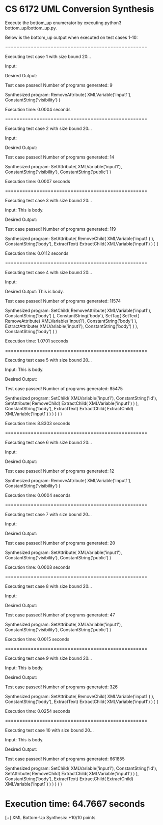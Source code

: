 # CS 6172 UML Conversion Synthesis

Execute the bottom_up enumerator by executing python3 bottom_up/bottom_up.py.

Below is the bottom_up output when executed on test cases 1-10:

==================================================

Executing test case 1 with size bound 20...

Input:
<packagedElement visibility="public"/>

Desired Output:
<packagedElement/>

Test case passed!
Number of programs generated: 9

Synthesized program:
RemoveAttribute(
    XMLVariable('input1'),
    ConstantString('visibility')
)

Execution time: 0.0004 seconds

==================================================

Executing test case 2 with size bound 20...

Input:
<packagedElement/>

Desired Output:
<packagedElement visibility="public"/>

Test case passed!
Number of programs generated: 14

Synthesized program:
SetAttribute(
    XMLVariable('input1'),
    ConstantString('visibility'),
    ConstantString('public')
)

Execution time: 0.0007 seconds

==================================================

Executing test case 3 with size bound 20...

Input:
<ownedComment>
    <body>This is body.</body>
</ownedComment>

Desired Output:
<ownedComment body="This is body."/>

Test case passed!
Number of programs generated: 119

Synthesized program:
SetAttribute(
    RemoveChild(
        XMLVariable('input1')
    ),
    ConstantString('body'),
    ExtractText(
        ExtractChild(
            XMLVariable('input1')
        )
    )
)

Execution time: 0.0112 seconds

==================================================

Executing test case 4 with size bound 20...

Input:
<ownedComment body="This is body."/>

Desired Output:
<ownedComment>
    <body>This is body.</body>
</ownedComment>

Test case passed!
Number of programs generated: 11574

Synthesized program:
SetChild(
    RemoveAttribute(
        XMLVariable('input1'),
        ConstantString('body')
    ),
    ConstantString('body'),
    SetTag(
        SetText(
            RemoveAttribute(
                XMLVariable('input1'),
                ConstantString('body')
            ),
            ExtractAttribute(
                XMLVariable('input1'),
                ConstantString('body')
            )
        ),
        ConstantString('body')
    )
)

Execution time: 1.0701 seconds

==================================================

Executing test case 5 with size bound 20...

Input:
<packagedElement id="_YuRb">
    <ownedComment>
        <body>This is body.</body>
    </ownedComment>
</packagedElement>

Desired Output:
<packagedElement id="_YuRb">
    <ownedComment body="This is body."/>
</packagedElement>

Test case passed!
Number of programs generated: 85475

Synthesized program:
SetChild(
    XMLVariable('input1'),
    ConstantString('id'),
    SetAttribute(
        RemoveChild(
            ExtractChild(
                XMLVariable('input1')
            )
        ),
        ConstantString('body'),
        ExtractText(
            ExtractChild(
                ExtractChild(
                    XMLVariable('input1')
                )
            )
        )
    )
)

Execution time: 8.8303 seconds

==================================================

Executing test case 6 with size bound 20...

Input:
<packagedElement name="TempClass1" visibility="public"/>

Desired Output:
<packagedElement name="TempClass1"/>

Test case passed!
Number of programs generated: 12

Synthesized program:
RemoveAttribute(
    XMLVariable('input1'),
    ConstantString('visibility')
)

Execution time: 0.0004 seconds

==================================================

Executing test case 7 with size bound 20...

Input:
<packagedElement name="TempClass1"/>

Desired Output:
<packagedElement name="TempClass1" visibility="public"/>

Test case passed!
Number of programs generated: 20

Synthesized program:
SetAttribute(
    XMLVariable('input1'),
    ConstantString('visibility'),
    ConstantString('public')
)

Execution time: 0.0008 seconds

==================================================

Executing test case 8 with size bound 20...

Input:
<packagedElement type="uml:Class" id="_383A" name="TempClass1"/>

Desired Output:
<packagedElement type="uml:Class" id="_383A" name="TempClass1" visibility="public"/>

Test case passed!
Number of programs generated: 47

Synthesized program:
SetAttribute(
    XMLVariable('input1'),
    ConstantString('visibility'),
    ConstantString('public')
)

Execution time: 0.0015 seconds

==================================================

Executing test case 9 with size bound 20...

Input:
<ownedComment annotatedElement="_383A">
    <body>This is body.</body>
</ownedComment>

Desired Output:
<ownedComment annotatedElement="_383A" body="This is body."/>

Test case passed!
Number of programs generated: 326

Synthesized program:
SetAttribute(
    RemoveChild(
        XMLVariable('input1')
    ),
    ConstantString('body'),
    ExtractText(
        ExtractChild(
            XMLVariable('input1')
        )
    )
)

Execution time: 0.0254 seconds

==================================================

Executing test case 10 with size bound 20...

Input:
<packagedElement type="uml:Class" id="_383A">
    <ownedComment annotatedElement="_383A">
        <body>This is body.</body>
    </ownedComment>
</packagedElement>

Desired Output:
<packagedElement type="uml:Class" id="_383A">
    <ownedComment annotatedElement="_383A" body="This is body."/>
</packagedElement>

Test case passed!
Number of programs generated: 661855

Synthesized program:
SetChild(
    XMLVariable('input1'),
    ConstantString('id'),
    SetAttribute(
        RemoveChild(
            ExtractChild(
                XMLVariable('input1')
            )
        ),
        ConstantString('body'),
        ExtractText(
            ExtractChild(
                ExtractChild(
                    XMLVariable('input1')
                )
            )
        )
    )
)

Execution time: 64.7667 seconds
==================================================
[+] XML Bottom-Up Synthesis: +10/10 points